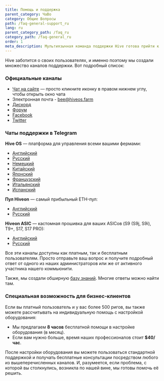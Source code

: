 ```yaml
---
title: Помощь и поддержка
parent_category: ЧаВо
category: Общие Вопросы
path: /faq-general-support_ru
lang: ru
parent_category_path: /faq_ru
category_path: /faq-general_ru
order: 1
meta_description: Мультиязычная команда поддержки Hive готова прийти к вам на помощь в любое время - мы на связи 24/7.
---
```


Hive заботится о своих пользователях, и именно поэтому мы создали множество каналов поддержки. Вот подробный список:

### Официальные каналы
- [Чат на сайте](https://hiveos.farm) — просто кликните иконку в правом нижнем углу, чтобы открыть окно чата
- Электронная почта - bee@hiveos.farm
- [Дискорд](https://discord.com/invite/CVZeZdn)
- [Форум](https://forum.hiveos.farm)
- [Facebook](https://www.facebook.com/hiveos/)
- [Twitter](https://twitter.com/hiveonofficial)

### Чаты поддержки в Telegram
**Hive OS** — платформа для управления всеми вашими фермами:
- [Английский](https://t.me/hiveoschat_en)
- [Русский](https://t.me/hiveoschat)
- [Немецкий](https://t.me/hiveoschat_ge)
- [Китайский](https://t.me/hiveoschat_cn)
- [Японский](https://t.me/hiveoschat_jp)
- [Французский](https://t.me/hiveoschat_fr)
- [Итальянский](https://t.me/hiveoschat_italia)
- [Испанский](https://t.me/hiveoschat_es)

**Пул Hiveon** — самый прибыльный ETH-пул:
- [Английский](https://t.me/hiveon_en)
- [Русский](https://t.me/hiveon_ru)

**Hiveon ASIC** — кастомная прошивка для ваших ASICов (S9 (S9j, S9i), T9+, S17, S17 PRO):
- [Английский](https://t.me/hiveonasic_en)   
- [Русский](https://t.me/hiveonasic)    

Все эти каналы доступны как платным, так и бесплатным пользователям. Просто отправьте ваш вопрос и получите подробный ответ от одного из наших администраторов или же от активного участника нашего коммьюнити.

Также, мы создали обширную [базу знаний](https://hiveos.farm/knowledge-base_ru). Многие ответы можно найти там.

### Специальная возможность для бизнес-клиентов
Если вы платный пользователь и у вас более 500 ригов, вы также можете рассчитывать на индивидуальную помощь с настройкой оборудования:
- Мы предлагаем **8 часов** бесплатной помощи в настройке оборудования (в месяц).
- Если вам нужно больше, время наших профессионалов стоит **$40/час**.

После настройки оборудования вы можете пользоваться стандартной поддержкой и получать бесплатные консультации посредством любого из вышеперечисленных каналов. И, разумеется, если проблема, с которой вы столкнулись, возникла по нашей вине, мы готовы помочь её решить.
